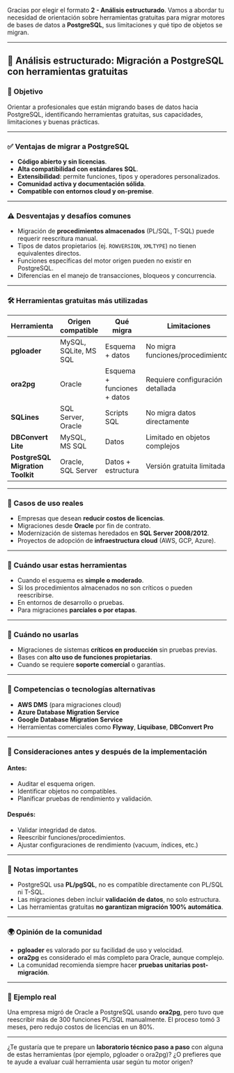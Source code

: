 Gracias por elegir el formato **2 - Análisis estructurado**. Vamos a abordar tu necesidad de orientación sobre herramientas gratuitas para migrar motores de bases de datos a **PostgreSQL**, sus limitaciones y qué tipo de objetos se migran.

***

## 🧭 Análisis estructurado: Migración a PostgreSQL con herramientas gratuitas

### 🎯 Objetivo

Orientar a profesionales que están migrando bases de datos hacia PostgreSQL, identificando herramientas gratuitas, sus capacidades, limitaciones y buenas prácticas.

***

### ✅ Ventajas de migrar a PostgreSQL

*   **Código abierto y sin licencias**.
*   **Alta compatibilidad con estándares SQL**.
*   **Extensibilidad**: permite funciones, tipos y operadores personalizados.
*   **Comunidad activa y documentación sólida**.
*   **Compatible con entornos cloud y on-premise**.

***

### ⚠️ Desventajas y desafíos comunes

*   Migración de **procedimientos almacenados** (PL/SQL, T-SQL) puede requerir reescritura manual.
*   Tipos de datos propietarios (ej. `ROWVERSION`, `XMLTYPE`) no tienen equivalentes directos.
*   Funciones específicas del motor origen pueden no existir en PostgreSQL.
*   Diferencias en el manejo de transacciones, bloqueos y concurrencia.

***

### 🛠️ Herramientas gratuitas más utilizadas

| Herramienta                      | Origen compatible     | Qué migra                   | Limitaciones                      |
| -------------------------------- | --------------------- | --------------------------- | --------------------------------- |
| **pgloader**                     | MySQL, SQLite, MS SQL | Esquema + datos             | No migra funciones/procedimientos |
| **ora2pg**                       | Oracle                | Esquema + funciones + datos | Requiere configuración detallada  |
| **SQLines**                      | SQL Server, Oracle    | Scripts SQL                 | No migra datos directamente       |
| **DBConvert Lite**               | MySQL, MS SQL         | Datos                       | Limitado en objetos complejos     |
| **PostgreSQL Migration Toolkit** | Oracle, SQL Server    | Datos + estructura          | Versión gratuita limitada         |

***

### 📌 Casos de uso reales

*   Empresas que desean **reducir costos de licencias**.
*   Migraciones desde **Oracle** por fin de contrato.
*   Modernización de sistemas heredados en **SQL Server 2008/2012**.
*   Proyectos de adopción de **infraestructura cloud** (AWS, GCP, Azure).

***

### 📅 Cuándo usar estas herramientas

*   Cuando el esquema es **simple o moderado**.
*   Si los procedimientos almacenados no son críticos o pueden reescribirse.
*   En entornos de desarrollo o pruebas.
*   Para migraciones **parciales o por etapas**.

***

### 🚫 Cuándo no usarlas

*   Migraciones de sistemas **críticos en producción** sin pruebas previas.
*   Bases con **alto uso de funciones propietarias**.
*   Cuando se requiere **soporte comercial** o garantías.

***

### 🔄 Competencias o tecnologías alternativas

*   **AWS DMS** (para migraciones cloud)
*   **Azure Database Migration Service**
*   **Google Database Migration Service**
*   Herramientas comerciales como **Flyway**, **Liquibase**, **DBConvert Pro**

***

### 🧠 Consideraciones antes y después de la implementación

#### Antes:

*   Auditar el esquema origen.
*   Identificar objetos no compatibles.
*   Planificar pruebas de rendimiento y validación.

#### Después:

*   Validar integridad de datos.
*   Reescribir funciones/procedimientos.
*   Ajustar configuraciones de rendimiento (vacuum, índices, etc.)

***

### 📝 Notas importantes

*   PostgreSQL usa **PL/pgSQL**, no es compatible directamente con PL/SQL ni T-SQL.
*   Las migraciones deben incluir **validación de datos**, no solo estructura.
*   Las herramientas gratuitas **no garantizan migración 100% automática**.

***

### 🌍 Opinión de la comunidad

*   **pgloader** es valorado por su facilidad de uso y velocidad.
*   **ora2pg** es considerado el más completo para Oracle, aunque complejo.
*   La comunidad recomienda siempre hacer **pruebas unitarias post-migración**.

***

### 📌 Ejemplo real

Una empresa migró de Oracle a PostgreSQL usando **ora2pg**, pero tuvo que reescribir más de 300 funciones PL/SQL manualmente. El proceso tomó 3 meses, pero redujo costos de licencias en un 80%.


 --------------

 

¿Te gustaría que te prepare un **laboratorio técnico paso a paso** con alguna de estas herramientas (por ejemplo, pgloader o ora2pg)? ¿O prefieres que te ayude a evaluar cuál herramienta usar según tu motor origen?

